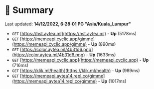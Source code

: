 # 📖 Summary
Last updated: **14/12/2022, 6:28:01 PG "Asia/Kuala_Lumpur"**

- `GET` [https://hst.aytea.ml](https://hst.aytea.ml) - **Up** (5178ms)
- `GET` [https://memeapi.cyclic.app/gimme](https://memeapi.cyclic.app/gimme) - **Up** (890ms)
- `GET` [https://color.aytea.ml/4b31d6.png](https://color.aytea.ml/4b31d6.png) - **Up** (1633ms)
- `GET` [https://memeapi.cyclic.app](https://memeapi.cyclic.app) - **Up** (716ms)
- `GET` [https://klik.ml/health](https://klik.ml/health) - **Up** (989ms)
- `GET` [https://memeapi.aytea14.repl.co/gimme](https://memeapi.aytea14.repl.co/gimme) - **Up** (1017ms)
